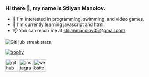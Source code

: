 ### Hi there 👋, my name is Stilyan Manolov.
-  👀 I'm interested in programming, swimming, and video games.
-  🌱 I'm currently learning javascript and html.
-  📫 You can reach me at stilianmanolov05@gmail.com

![GitHub streak stats](https://github-readme-streak-stats.herokuapp.com/?user=Stili559) 

[![trophy](https://github-profile-trophy.vercel.app/?username=Stili559)](https://github.com/ryo-ma/github-profile-trophy) 

[<img src='https://cdn.jsdelivr.net/npm/simple-icons@3.0.1/icons/github.svg' alt='github' height='40'>](https://github.com/Stili559)  [<img src='https://cdn.jsdelivr.net/npm/simple-icons@3.0.1/icons/instagram.svg' alt='instagram' height='40'>](https://www.instagram.com/https://www.instagram.com/st_ili/)  [<img src='https://cdn.jsdelivr.net/npm/simple-icons@3.0.1/icons/icloud.svg' alt='website' height='40'>](https://sites.google.com/view/stilian-learning-journey/home)  



<!---
Stili559/Stili559 is a ✨ special ✨ repository because its `README.md` (this file) appears on your GitHub profile.
You can click the Preview link to take a look at your changes.
--->
